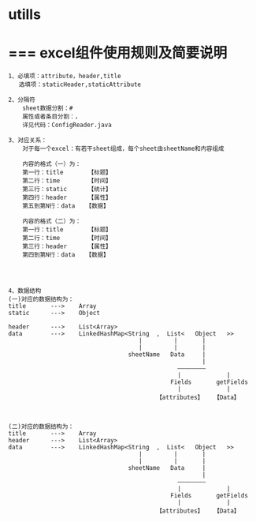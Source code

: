 utills
======


===
excel组件使用规则及简要说明
===

    1、必填项：attribute，header,title
       选填项：staticHeader,staticAttribute

    2、分隔符
        sheet数据分割：#
        属性或者条目分割：，
        详见代码：ConfigReader.java

    3、对应关系：
        对于每一个excel：有若干sheet组成，每个sheet由sheetName和内容组成

        内容的格式（一）为：
        第一行：title       【标题】
        第二行：time        【时间】
        第三行：static      【统计】
        第四行：header      【属性】
        第五到第N行：data   【数据】

        内容的格式（二）为：
        第一行：title       【标题】
        第二行：time        【时间】
        第三行：header      【属性】
        第四到第N行：data   【数据】




    4、数据结构
    (一)对应的数据结构为：
    title       --->    Array
    static      --->    Object

    header      --->    List<Array>
    data        --->    LinkedHashMap<String  ,  List<   Object   >>
                                         |         |       |
                                         |         |       |
                                      sheetName   Data     |
                                                           |
                                                    ————————
                                                    |             |
                                                  Fields       getFields
                                                    |             |
                                              【attributes】   【Data】



    (二)对应的数据结构为：
    title       --->    Array
    header      --->    List<Array>
    data        --->    LinkedHashMap<String  ,  List<   Object   >>
                                         |         |       |
                                         |         |       |
                                      sheetName   Data     |
                                                           |
                                                    ————————
                                                    |             |
                                                  Fields       getFields
                                                    |             |
                                              【attributes】   【Data】

